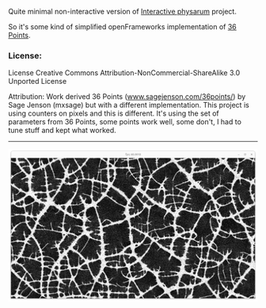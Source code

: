 Quite minimal non-interactive version of [Interactive physarum](https:://github.com/Bleuje/interactive-physarum) project.

So it's some kind of simplified openFrameworks implementation of [36 Points](www.sagejenson.com/36points/).

### License:
License Creative Commons Attribution-NonCommercial-ShareAlike 3.0 Unported License

Attribution:
Work derived 36 Points (www.sagejenson.com/36points/) by Sage Jenson (mxsage) but with a different implementation.
This project is using counters on pixels and this is different.
It's using the set of parameters from 36 Points, some points work well, some don't, I had to tune stuff and kept what worked.

________

![Point screenshot 1](/doc/Point-example-1.png)
